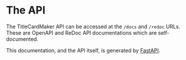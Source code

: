 # The API

The TitleCardMaker API can be accessed at the `/docs` and `/redoc` URLs. These
are OpenAPI and ReDoc API documentations which are self-documented.

This documentation, and the API itself, is generated by
[FastAPI](https://fastapi.tiangolo.com/). 